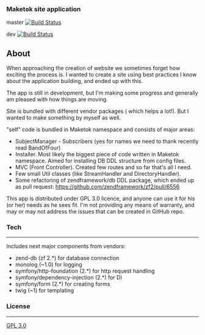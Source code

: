 ### Maketok site application

master [![Build Status](https://travis-ci.org/SlayerBirden/site.svg?branch=master)](https://travis-ci.org/SlayerBirden/site)

dev [![Build Status](https://travis-ci.org/SlayerBirden/site.svg?branch=dev)](https://travis-ci.org/SlayerBirden/site)

About
---------

When approaching the creation of website we sometimes forget how exciting the process is. I wanted to create a site using best practices I know about the application building, and ended up with this.

The app is still in development, but I'm making some progress and generally am pleased with how things are moving.

Site is bundled with different vendor packages ( which helps a lot!). But I wanted to make something by myself as well. 

"self" code is bundled in Maketok namespace and consists of major areas:
- SubjectManager - Subscribers (yes for names we need to thank recently read BandOfFour)
- Installer. Most likely the biggest piece of code written in Maketok namespace. Aimed for installing DB DDL structure from config files.
- MVC (Front Controller). Created few routes and so far that's all I need.
- Few small Util classes (like StreamHandler and DirectoryHandler).
- Some refactoring of zendframework/db DDL package, which ended up as pull request: https://github.com/zendframework/zf2/pull/6556

This app is distributed under GPL 3.0 licence, and anyone can use it for his (or her) needs as he sees fit. I'm not providing any means of warranty, and may or may not address the issues that can be created in GitHub repo.


### Tech
--------

Includes next major components from vendors:
- zend-db (zf 2.*) for database connection
- monolog (~1.0) for logging
- symfony/http-foundation (2.*) for http request handling
- symfony/dependency-injection (2.*) for DI
- symfony/form (2.*) for creating forms
- twig (~1) for templating


### License
---------

[GPL 3.0](https://www.gnu.org/licenses/gpl-faq.html)
